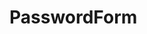 # PasswordForm

<!--
-не вносити все в 1 компоненті,
-постаратись рознести інпут і зону складності паролю в різні компоненти,
-реалізувати через ControlValueAccessor,
-контролювати зміну значень з допомогою реактивних форм
-->
